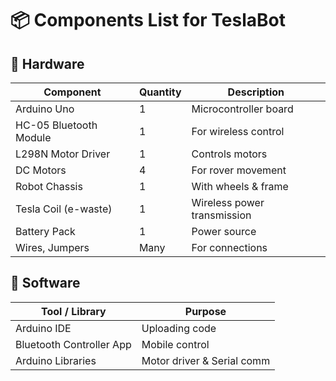# 📦 Components List for TeslaBot

## 🔹 Hardware

| Component              | Quantity | Description                 |
| ---------------------- | -------- | --------------------------- |
| Arduino Uno            | 1        | Microcontroller board       |
| HC-05 Bluetooth Module | 1        | For wireless control        |
| L298N Motor Driver     | 1        | Controls motors             |
| DC Motors              | 4        | For rover movement          |
| Robot Chassis          | 1        | With wheels & frame         |
| Tesla Coil (e-waste)   | 1        | Wireless power transmission |
| Battery Pack           | 1        | Power source                |
| Wires, Jumpers         | Many     | For connections             |

## 🔹 Software

| Tool / Library           | Purpose                    |
| ------------------------ | -------------------------- |
| Arduino IDE              | Uploading code             |
| Bluetooth Controller App | Mobile control             |
| Arduino Libraries        | Motor driver & Serial comm |
